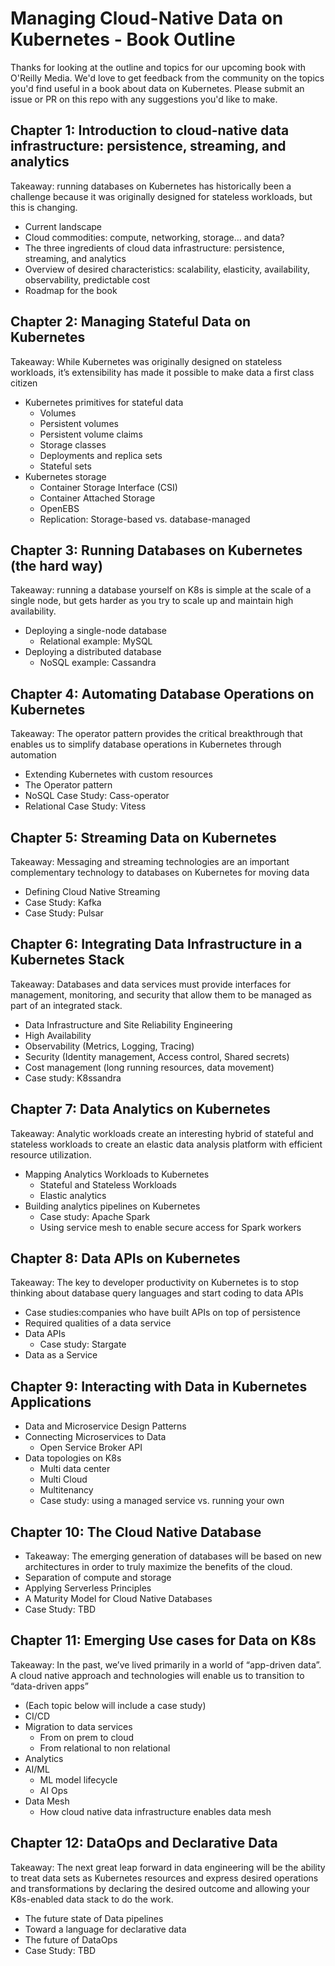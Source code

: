 # Managing Cloud-Native Data on Kubernetes - Book Outline

Thanks for looking at the outline and topics for our upcoming book with O'Reilly Media. 
We'd love to get feedback from the community on the topics you'd find useful in a book about data on Kubernetes. 
Please submit an issue or PR on this repo with any suggestions you'd like to make.


## Chapter 1: Introduction to cloud-native data infrastructure: persistence, streaming, and analytics
Takeaway: running databases on Kubernetes has historically been a challenge because it was originally designed for stateless workloads, but this is changing.

*   Current landscape
*   Cloud commodities: compute, networking, storage… and data?
*   The three ingredients of cloud data infrastructure: persistence, streaming, and analytics
*   Overview of desired characteristics: scalability, elasticity, availability, observability, predictable cost
*   Roadmap for the book

## Chapter 2: Managing Stateful Data on Kubernetes
Takeaway: While Kubernetes was originally designed on stateless workloads, it’s extensibility has made it possible to make data a first class citizen

*   Kubernetes primitives for stateful data
    *   Volumes
    *   Persistent volumes
    *   Persistent volume claims
    *   Storage classes
    *   Deployments and replica sets
    *   Stateful sets
*   Kubernetes storage
    *   Container Storage Interface (CSI) 
    *   Container Attached Storage
    *   OpenEBS
    *   Replication: Storage-based vs. database-managed 

## Chapter 3: Running Databases on Kubernetes (the hard way)
Takeaway: running a database yourself on K8s is simple at the scale of a single node, but gets harder as you try to scale up and maintain high availability.

*   Deploying a single-node database
    *   Relational example: MySQL
*   Deploying a distributed database
    *   NoSQL example: Cassandra

## Chapter 4: Automating Database Operations on Kubernetes
Takeaway: The operator pattern provides the critical breakthrough that enables us to simplify database operations in Kubernetes through automation

*   Extending Kubernetes with custom resources
*   The Operator pattern
*   NoSQL Case Study: Cass-operator
*   Relational Case Study: Vitess

## Chapter 5: Streaming Data on Kubernetes
Takeaway: Messaging and streaming technologies are an important complementary technology to databases on Kubernetes for moving data

*   Defining Cloud Native Streaming
*   Case Study: Kafka
*   Case Study: Pulsar

## Chapter 6: Integrating Data Infrastructure in a Kubernetes Stack
Takeaway: Databases and data services must provide interfaces for management, monitoring, and security that allow them to be managed as part of an integrated stack. 

*   Data Infrastructure and Site Reliability Engineering
*   High Availability
*   Observability (Metrics, Logging, Tracing)
*   Security (Identity management, Access control, Shared secrets)
*   Cost management (long running resources, data movement)
*   Case study: K8ssandra

## Chapter 7: Data Analytics on Kubernetes
Takeaway: Analytic workloads create an interesting hybrid of stateful and stateless workloads to create an elastic data analysis platform with efficient resource utilization. 

*   Mapping Analytics Workloads to Kubernetes
    *   Stateful and Stateless Workloads
    *   Elastic analytics
*   Building analytics pipelines on Kubernetes
    *   Case study: Apache Spark
    *   Using service mesh to enable secure access for Spark workers

## Chapter 8: Data APIs on Kubernetes
Takeaway: The key to developer productivity on Kubernetes is to stop thinking about database query languages and start coding to data APIs

*   Case studies:companies who have built APIs on top of persistence
*   Required qualities of a data service
*   Data APIs
    *   Case study: Stargate
*   Data as a Service

## Chapter 9: Interacting with Data in Kubernetes Applications
*   Data and Microservice Design Patterns
*   Connecting Microservices to Data
    *   Open Service Broker API
*   Data topologies on K8s
    *   Multi data center
    *   Multi Cloud
    *   Multitenancy
    *   Case study: using a managed service vs. running your own

## Chapter 10: The Cloud Native Database
*   Takeaway: The emerging generation of databases will be based on new architectures in order to truly maximize the benefits of the cloud.
*   Separation of compute and storage
*   Applying Serverless Principles
*   A Maturity Model for Cloud Native Databases
*   Case Study: TBD

## Chapter 11: Emerging Use cases for Data on K8s
Takeaway: In the past, we’ve lived primarily in a world of “app-driven data”. A cloud native approach and technologies will enable us to transition to “data-driven apps”

*   (Each topic below will include a case study)
*   CI/CD
*   Migration to data services
    *   From on prem to cloud
    *   From relational to non relational
*   Analytics
*   AI/ML
    *   ML model lifecycle
    *   AI Ops
*   Data Mesh 
    *   How cloud native data infrastructure enables data mesh

## Chapter 12: DataOps and Declarative Data
Takeaway: The next great leap forward in data engineering will be the ability to treat data sets as Kubernetes resources and express desired operations and transformations by declaring the desired outcome and allowing your K8s-enabled data stack to do the work.

*   The future state of Data pipelines 
*   Toward a language for declarative data
*   The future of DataOps
*   Case Study: TBD

